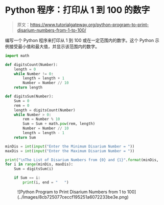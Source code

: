 # Python 程序：打印从 1 到 100 的数字

> 原文：<https://www.tutorialgateway.org/python-program-to-print-disarium-numbers-from-1-to-100/>

编写一个 Python 程序来打印从 1 到 100 或在一定范围内的数字。这个 Python 示例接受最小值和最大值，并显示该范围内的数字。

```py
import math

def digitsCount(Number):
    length = 0
    while Number != 0:
        length = length + 1
        Number = Number // 10
    return length

def digitsSum(Number):
    Sum = 0
    rem = 0
    length = digitsCount(Number)
    while Number > 0:
        rem = Number % 10
        Sum = Sum + math.pow(rem, length)
        Number = Number // 10
        length = length - 1
    return Sum

minDis = int(input("Enter the Minimum Disarium Number = "))
maxDis = int(input("Enter the Maximum Disarium Number = "))

print("\nThe List of Disarium Numbers from {0} and {1}".format(minDis, maxDis)) 
for i in range(minDis, maxDis):
    Sum = digitsSum(i)

    if Sum == i:
        print(i, end = "   ")
```

<figure class="wp-block-image size-large">![Python Program to Print Disarium Numbers from 1 to 100](../Images/8cb725077ceccf195251a6072233be3e.png)</figure>